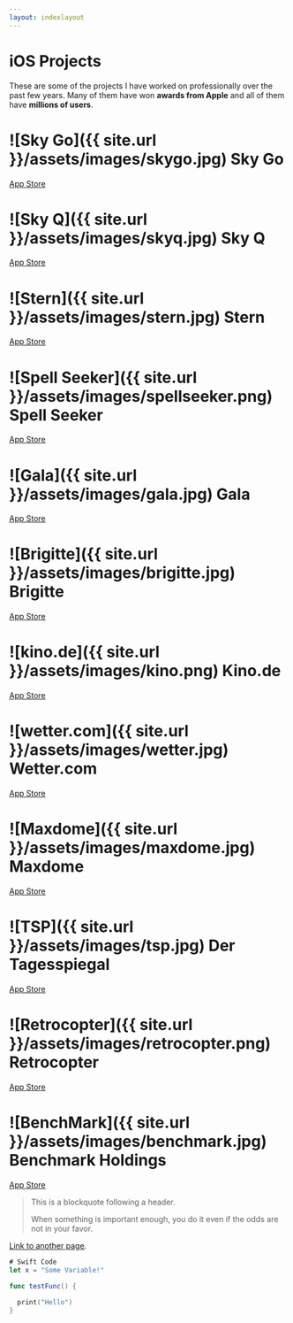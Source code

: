 ```yaml
---
layout: indexlayout
---
```


# [](#header-1)iOS Projects

These are some of the projects I have worked on professionally over the past few years.  Many of them have won **awards from Apple** and all of them have **millions of users**.

# [](#header-2)![Sky Go]({{ site.url }}/assets/images/skygo.jpg) Sky Go

[App Store](https://itunes.apple.com/gb/app/sky-go/id446086440?mt=8)


# [](#header-2)![Sky Q]({{ site.url }}/assets/images/skyq.jpg) Sky Q

[App Store](https://itunes.apple.com/gb/app/sky-q/id1033942116?mt=8)


# [](#header-2)![Stern]({{ site.url }}/assets/images/stern.jpg) Stern

[App Store](https://itunes.apple.com/de/app/stern-news-nachrichten-politik-und-unterhaltung/id376155932?mt=8)


# [](#header-2)![Spell Seeker]({{ site.url }}/assets/images/spellseeker.png) Spell Seeker

[App Store](https://itunes.apple.com/gb/app/spell-seeker/id766546765?mt=8)


# [](#header-2)![Gala]({{ site.url }}/assets/images/gala.jpg) Gala

[App Store](https://itunes.apple.com/de/app/gala-star-news-promis-royals-celebrities-vips/id518659848?mt=8)


# [](#header-2)![Brigitte]({{ site.url }}/assets/images/brigitte.jpg) Brigitte

[App Store](https://itunes.apple.com/de/app/brigitte-das-magazin-f%C3%BCr-frauen/id633914233?mt=8)


# [](#header-2)![kino.de]({{ site.url }}/assets/images/kino.png) Kino.de

[App Store](https://itunes.apple.com/de/app/kino-de/id481183246?mt=8)


# [](#header-2)![wetter.com]({{ site.url }}/assets/images/wetter.jpg) Wetter.com

[App Store](https://itunes.apple.com/de/app/wetter-de-vorhersage-regenradar-und-mehr/id321934718?mt=8)


# [](#header-2)![Maxdome]({{ site.url }}/assets/images/maxdome.jpg) Maxdome

[App Store](https://itunes.apple.com/de/app/maxdome/id603968637?mt=8)


# [](#header-2)![TSP]({{ site.url }}/assets/images/tsp.jpg) Der Tagesspiegal

[App Store](https://itunes.apple.com/de/app/der-tagesspiegel/id440157280?mt=8)


# [](#header-2)![Retrocopter]({{ site.url }}/assets/images/retrocopter.png) Retrocopter

[App Store](https://itunes.apple.com/gb/app/retrocopter/id553309359?mt=8)


# [](#header-2)![BenchMark]({{ site.url }}/assets/images/benchmark.jpg) Benchmark Holdings

[App Store](https://itunes.apple.com/gb/app/the-fish-site/id525044822?mt=8)




> This is a blockquote following a header.
>
> When something is important enough, you do it even if the odds are not in your favor.

[Link to another page](another-page).

```swift
# Swift Code
let x = "Some Variable!"

func testFunc() {
  
  print("Hello")
}
```